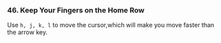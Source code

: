 ### 46. Keep Your Fingers on the Home Row

Use `h, j, k, l` to move the cursor,which will make you move faster than the arrow key.
